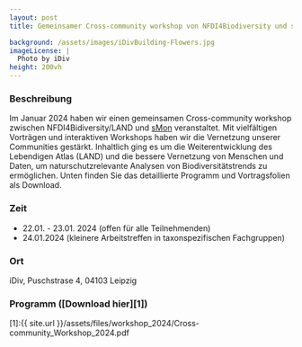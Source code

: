 ```yaml
---
layout: post 
title: Gemeinsamer Cross-community workshop von NFDI4Biodiversity und sMon

background: /assets/images/iDivBuilding-Flowers.jpg
imageLicense: |
  Photo by iDiv
height: 200vh 
---
```

### Beschreibung

Im Januar 2024 haben wir einen gemeinsamen Cross-community workshop zwischen NFDI4Bidiversity/LAND und [sMon](https://www.idiv.de/de/smon.html) veranstaltet. Mit vielfältigen Vorträgen und interaktiven Workshops haben wir die Vernetzung unserer Communities gestärkt. Inhaltlich ging es um die Weiterentwicklung des Lebendigen Atlas (LAND) und die bessere Vernetzung von Menschen und Daten, um naturschutzrelevante Analysen von Biodiversitätstrends zu ermöglichen. Unten finden Sie das detaillierte Programm und Vortragsfolien als Download.


### Zeit

- 22.01. - 23.01. 2024 (offen für alle Teilnehmenden) 
- 24.01.2024 (kleinere Arbeitstreffen in taxonspezifischen Fachgruppen)

### Ort

iDiv, Puschstrase 4, 04103 Leipzig

### Programm ([Download hier][1])

<object data="/assets/files/workshop_2024/Cross-community_Workshop_2024.pdf" width="1000" height="1000" type='application/pdf'/>



[1]:{{ site.url }}/assets/files/workshop_2024/Cross-community_Workshop_2024.pdf
